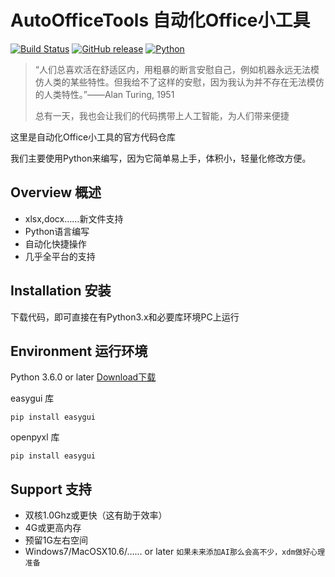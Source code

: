 # AutoOfficeTools 自动化Office小工具
[![Build Status](https://github.com/atelier-anchor/smiley-sans/workflows/build/badge.svg)](https://github.com/atelier-anchor/smiley-sans/actions)
[![GitHub release](https://img.shields.io/github/release/atelier-anchor/smiley-sans/all.svg)](https://github.com/atelier-anchor/smiley-sans/releases/latest)
[![Python](https://img.shields.io/badge/python-3.8.0-blue.svg?style=flat-square)](https://www.python.org/downloads/release/python-362/)
> “人们总喜欢活在舒适区内，用粗暴的断言安慰自己，例如机器永远无法模仿人类的某些特性。但我给不了这样的安慰，因为我认为并不存在无法模仿的人类特性。”——Alan Turing, 1951
>
> 总有一天，我也会让我们的代码携带上人工智能，为人们带来便捷  

这里是自动化Office小工具的官方代码仓库  

我们主要使用Python来编写，因为它简单易上手，体积小，轻量化修改方便。 

## Overview 概述
- xlsx,docx……新文件支持
- Python语言编写
- 自动化快捷操作
- 几乎全平台的支持

## Installation 安装
下载代码，即可直接在有Python3.x和必要库环境PC上运行

## Environment 运行环境
Python 3.6.0 or later [Download下载](https://www.python.org)

easygui 库

`pip install easygui`

openpyxl 库

`pip install easygui`

## Support 支持
- 双核1.0Ghz或更快（这有助于效率）
- 4G或更高内存
- 预留1G左右空间
- Windows7/MacOSX10.6/…… or later 
`如果未来添加AI那么会高不少，xdm做好心理准备`


